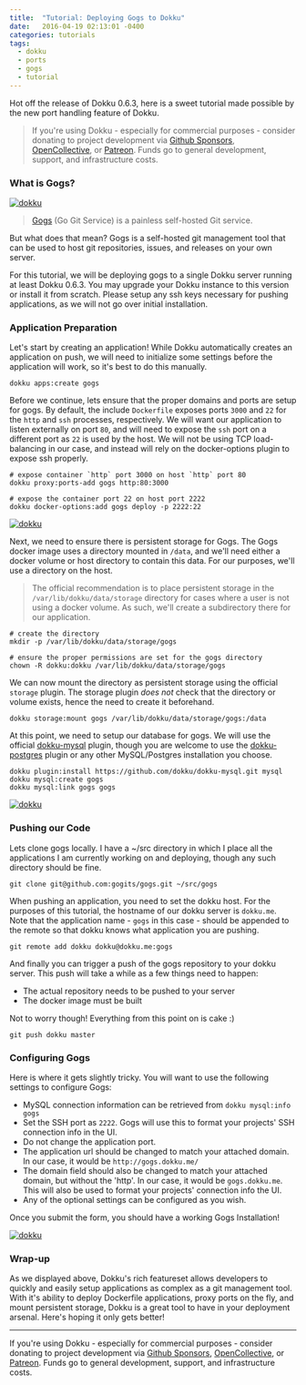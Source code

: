 ```yaml
---
title:  "Tutorial: Deploying Gogs to Dokku"
date:   2016-04-19 02:13:01 -0400
categories: tutorials
tags:
  - dokku
  - ports
  - gogs
  - tutorial
---
```


Hot off the release of Dokku 0.6.3, here is a sweet tutorial made possible by the new port handling feature of Dokku.

> If you're using Dokku - especially for commercial purposes - consider donating to project development via [Github Sponsors](https://github.com/sponsors/dokku), [OpenCollective](https://opencollective.com/dokku), or [Patreon](https://www.patreon.com/dokku). Funds go to general development, support, and infrastructure costs.

### What is Gogs?

[![dokku](/blog/assets/images/gogs-tutorial/favicon.ico)](/blog/assets/images/gogs-tutorial/favicon.ico)

> [Gogs](https://gogs.io) (Go Git Service) is a painless self-hosted Git service.

But what does that mean? Gogs is a self-hosted git management tool that can be used to host git repositories, issues, and releases on your own server.

For this tutorial, we will be deploying gogs to a single Dokku server running at least Dokku 0.6.3. You may upgrade your Dokku instance to this version or install it from scratch. Please setup any ssh keys necessary for pushing applications, as we will not go over initial installation.

### Application Preparation

Let's start by creating an application! While Dokku automatically creates an application on push, we will need to initialize some settings before the application will work, so it's best to do this manually.

```shell
dokku apps:create gogs
```

Before we continue, lets ensure that the proper domains and ports are setup for gogs. By default, the include `Dockerfile` exposes ports `3000` and `22` for the `http` and `ssh` processes, respectively. We will want our application to listen externally on port `80`, and will need to expose the `ssh` port on a different port as `22` is used by the host. We will not be using TCP load-balancing in our case, and instead will rely on the docker-options plugin to expose ssh properly.

```shell
# expose container `http` port 3000 on host `http` port 80
dokku proxy:ports-add gogs http:80:3000

# expose the container port 22 on host port 2222
dokku docker-options:add gogs deploy -p 2222:22
```

[![dokku](/blog/assets/images/gogs-tutorial/ports.png)](/blog/assets/images/gogs-tutorial/ports.png)

Next, we need to ensure there is persistent storage for Gogs. The Gogs docker image uses a directory mounted in `/data`, and we'll need either a docker volume or host directory to contain this data. For our purposes, we'll use a directory on the host.

> The official recommendation is to place persistent storage in the `/var/lib/dokku/data/storage` directory for cases where a user is not using a docker volume. As such, we'll create a subdirectory there for our application.

```shell
# create the directory
mkdir -p /var/lib/dokku/data/storage/gogs

# ensure the proper permissions are set for the gogs directory
chown -R dokku:dokku /var/lib/dokku/data/storage/gogs
```

We can now mount the directory as persistent storage using the official `storage` plugin. The storage plugin *does not* check that the directory or volume exists, hence the need to create it beforehand.

```shell
dokku storage:mount gogs /var/lib/dokku/data/storage/gogs:/data
```

At this point, we need to setup our database for gogs. We will use the official [dokku-mysql](https://github.com/dokku/dokku-mysql) plugin, though you are welcome to use the [dokku-postgres](https://github.com/dokku/dokku-postgres) plugin or any other MySQL/Postgres installation you choose.

```shell
dokku plugin:install https://github.com/dokku/dokku-mysql.git mysql
dokku mysql:create gogs
dokku mysql:link gogs gogs
```

[![dokku](/blog/assets/images/gogs-tutorial/mysql.png)](/blog/assets/images/gogs-tutorial/mysql.png)

### Pushing our Code

Lets clone gogs locally. I have a ~/src directory in which I place all the applications I am currently working on and deploying, though any such directory should be fine.

```shell
git clone git@github.com:gogits/gogs.git ~/src/gogs
```

When pushing an application, you need to set the dokku host. For the purposes of this tutorial, the hostname of our dokku server is `dokku.me`. Note that the application name - `gogs` in this case - should be appended to the remote so that dokku knows what application you are pushing.

```shell
git remote add dokku dokku@dokku.me:gogs
```

And finally you can trigger a push of the gogs repository to your dokku server. This push will take a while as a few things need to happen:

- The actual repository needs to be pushed to your server
- The docker image must be built

Not to worry though! Everything from this point on is cake :)

```shell
git push dokku master
```

### Configuring Gogs

Here is where it gets slightly tricky. You will want to use the following settings to configure Gogs:

- MySQL connection information can be retrieved from `dokku mysql:info gogs`
- Set the SSH port as `2222`. Gogs will use this to format your projects' SSH connection info in the UI.
- Do not change the application port.
- The application url should be changed to match your attached domain. In our case, it would be `http://gogs.dokku.me/`
- The domain field should also be changed to match your attached domain, but without the 'http'. In our case, it would be `gogs.dokku.me`. This will also be used to format your projects' connection info the UI.
- Any of the optional settings can be configured as you wish.

Once you submit the form, you should have a working Gogs Installation!

[![dokku](/blog/assets/images/gogs-tutorial/screenshot.png)](/blog/assets/images/gogs-tutorial/screenshot.png)

### Wrap-up

As we displayed above, Dokku's rich featureset allows developers to quickly and easily setup applications as complex as a git management tool. With it's ability to deploy Dockerfile applications, proxy ports on the fly, and mount persistent storage, Dokku is a great tool to have in your deployment arsenal. Here's hoping it only gets better!

---

If you're using Dokku - especially for commercial purposes - consider donating to project development via [Github Sponsors](https://github.com/sponsors/dokku), [OpenCollective](https://opencollective.com/dokku), or [Patreon](https://www.patreon.com/dokku). Funds go to general development, support, and infrastructure costs.
